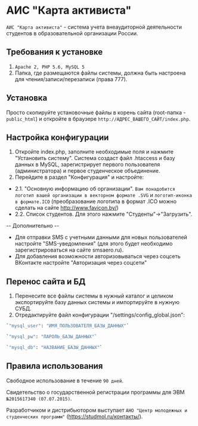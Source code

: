 # АИС "Карта активиста"
`АИС "Карта активиста"` - система учета внеаудиторной деятельности студентов в образовательной организации России.

## Требования к установке
1. `Apache 2, PHP 5.6, MySQL 5`
2. Папка, где размещаются файлы системы, должна быть настроена для чтения/записи/перезаписи (права 777).

## Установка
Просто скопируйте установочные файлы в корень сайта (root-папка - `public_html`) и откройте в браузере `http://АДРЕС_ВАШЕГО_САЙТ/index.php`.

## Настройка конфигурации
1. Откройте index.php, заполните необходимые поля и нажмите "Установить систему". Система создаст файл .htaccess и базу данных в MySQL, зарегистрирует первого пользователя (администратора) и первое студенческое объединение.
2. Перейдите в раздел "Конфигурация" и настройте:
- 2.1. "Основную информацию об организации". `Вам понадобится логотип вашей организации в векторном формате .SVG` и `логотип-иконка в формате.ICO` (преобразование логотипа в формат .ICO можно сделать на сайте http://www.favicon.by/)
- 2.2. Список студентов. Для этого нажмите "Студенты"->"Загрузить".

-- Дополнительно --
- Для отправки SMS с учетными данными для новых пользователей настройте "SMS-уведомления" (для этого будет необходимо зарегистрироваться на сайте smsaero.ru).
- Для добавления возможности авторизовываться через соцсеть ВКонтакте настройте "Авторизация через соцсети"

## Перенос сайта и БД
1. Перенесите все файлы системы в нужный каталог и целиком экспортируйте базу данных системы и импортируйте в нужную СУБД.
2. Отредактируйте файл конфигурации "/settings/config_global.json":
```sh
`"mysql_user": "ИМЯ_ПОЛЬЗОВАТЕЛЯ_БАЗЫ_ДАННЫХ"`
```
```sh
`"mysql_pw": "ПАРОЛЬ_БАЗЫ_ДАННЫХ"`
```
```sh
`"mysql_db": "НАЗВАНИЕ_БАЗЫ_ДАННЫХ"`
```

## Правила использования
Свободное использование в течение `90 дней`.

Свидетельство о государственной регистрации программы для ЭВМ `№2015617340 (07.07.2015)`.

Разработчиком и дистрибьютором выступает `АНО "Центр молодежных и студенческих программ"` (https://studmol.ru/контакты/).
